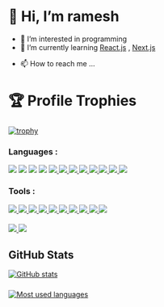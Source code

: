 # 👋 Hi, I’m ramesh
- 👀 I’m interested in programming
- 🌱 I’m currently learning [React.js](https://reactjs.org/) , [Next.js](https://nextjs.org/)
<!-- - 💞️ I’m looking to collaborate on ... -->
- 📫 How to reach me ...

<!---
ramesh1212445/ramesh1212445 is a ✨ special ✨ repository because its `README.md` (this file) appears on your GitHub profile.
You can click the Preview link to take a look at your changes.
--->
# 🏆 Profile Trophies
###
[![trophy](https://github-profile-trophy.vercel.app/?username=ramesh1212445&theme=nord&column=4&margin-w=15&margin-h=15)](https://github.com/ryo-ma/github-profile-trophy)


<!-- https://simpleicons.org/ -->

### Languages :
<a href="https://www.python.org"><img src="https://img.shields.io/badge/Python-3776AB?&style=plastic&logo=Python&logoColor=white"/></a>
<a href="https://html.com/"><img src="https://img.shields.io/badge/HTML-E34F26?logo=HTML5&logoColor=white&style=plastic"/></a>
<img src="https://img.shields.io/badge/CSS-1572B6?logo=CSS3&&logoColor=white&style=plastic"/>
<a href="https://www.javascript.com"><img src="https://img.shields.io/badge/JavaScript-F7DF1E?logo=JavaScript&logoColor=white&style=plastic"/></a>
<a href = "https://www.typescriptlang.org/" > <img src = "https://img.shields.io/badge/TypeScript-3178C6?&style=plastic&logo=typescript&logoColor=white"/> </a>
<a href = "https://www.cprogramming.com/" > <img src = "https://img.shields.io/badge/-C-A8B9CC?logo=c&logoColor=white&style=plastic"/> </a>
<a href = "https://isocpp.org/" > <img src = "https://img.shields.io/badge/-C++-00599C?logo=cplusplus&logoColor=white&style=plastic"/> </a>
<a href = "https://learn.microsoft.com/en-us/dotnet/csharp/" > <img src = "https://img.shields.io/badge/-C%23-239120?logo=csharp&logoColor=white&style=plastic"/> </a>
<a href = "https://www.java.com/" > <img src = "https://img.shields.io/badge/-Java-007396?logo=java&logoColor=white&style=plastic"/> </a>
<a href = "https://kotlinlang.org/" > <img src = "https://img.shields.io/badge/-Kotlin-7F52FF?logo=kotlin&logoColor=white&style=plastic"/> </a>
<a href = "https://www.r-project.org/" > <img src = "https://img.shields.io/badge/-R-276DC3?logo=r&logoColor=white&style=plastic"/> </a>
<a href = "https://dart.dev/" > <img src = "https://img.shields.io/badge/-Dart-0175C2?logo=dart&logoColor=white&style=plastic"/> </a>

###
### Tools :
<a href = "https://www.android.com/" > <img src = "https://img.shields.io/badge/-Android-3DDC84?logo=android&logoColor=white&style=plastic"/> </a>
<a href = "https://flutter.dev/" > <img src = "https://img.shields.io/badge/-Flutter-02569B?logo=flutter&logoColor=white&style=plastic"/> </a>
<a href = "https://reactjs.org/" > <img src = "https://img.shields.io/badge/-React-61DAFB?logo=react&logoColor=black&style=plastic"/> </a>
<a href = "https://www.djangoproject.com/" > <img src = "https://img.shields.io/badge/-Django-092E20?logo=django&logoColor=white&style=plastic"/> </a>
<a href = "https://visualstudio.microsoft.com/" > <img src = "https://img.shields.io/badge/-Visual%20Studio-5C2D91?logo=visualstudio&logoColor=white&style=plastic"/> </a>
<a href = "https://www.mysql.com/" > <img src = "https://img.shields.io/badge/-MySQL-4479A1?logo=mysql&logoColor=white&style=plastic"/> </a>
<a href = "https://www.mongodb.com/" > <img src = "https://img.shields.io/badge/-MongoDB-47A248?logo=mongodb&logoColor=white&style=plastic"/> </a>
<a href = "https://nodejs.org/en/" > <img src = "https://img.shields.io/badge/-Node.js-339933?logo=node.js&logoColor=white&style=plastic"/> </a>
<a href = "https://firebase.google.com/" > <img src = "https://img.shields.io/badge/-Firebase-FFCA28?logo=firebase&logoColor=white&style=plastic"/> </a>
<a href = "https://www.arduino.cc/" > <img src = "https://img.shields.io/badge/-Arduino-00979D?logo=arduino&logoColor=white&style=plastic"/> </a>
####
<a href = "https://opencv.org/" > <img src = "https://img.shields.io/badge/OpenCV-3776AB?&style=plastic&logo=opencv&logoColor=white"/> </a>
<a href = "https://www.qt.io/" > <img src = "https://img.shields.io/badge/Qt-41CD52?&style=plastic&logo=qt&logoColor=white"/> </a>



## GitHub Stats
[![GitHub stats](https://github-readme-stats.vercel.app/api?username=ramesh-x90&show_icons=true&theme=github_dark)](https://github.com/anuraghazra/github-readme-stats)
###
[![Most used languages](https://github-readme-stats.vercel.app/api/top-langs/?username=ramesh-x90&layout=compact&theme=github_dark&langs_count=100)](https://github.com/anuraghazra/github-readme-stats)



